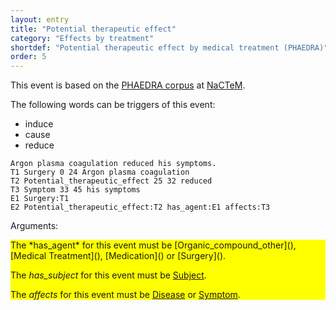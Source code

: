 ```yaml
---
layout: entry
title: "Potential therapeutic effect"
category: "Effects by treatment"
shortdef: "Potential therapeutic effect by medical treatment (PHAEDRA)"
order: 5
---
```


This event is based on the <a href="http://www.nactem.ac.uk/">PHAEDRA corpus</a> at <a href="http://www.nactem.ac.uk/">NaCTeM</a>.

The following words can be triggers of this event:

- induce
- cause
- reduce

~~~ ann
Argon plasma coagulation reduced his symptoms.
T1 Surgery 0 24 Argon plasma coagulation
T2 Potential_therapeutic_effect 25 32 reduced
T3 Symptom 33 45 his symptoms
E1 Surgery:T1
E2 Potential_therapeutic_effect:T2 has_agent:E1 affects:T3
~~~

Arguments:
<div style="background-color: yellow" markdown="1">
The *has_agent* for this event must be [Organic_compound_other](), [Medical Treatment](), [Medication]() or [Surgery]().

The *has_subject* for this event must be [Subject]().

The *affects* for this event must be [Disease]() or [Symptom]().
</div>

<!---
The *Theme* for this reaction event must be other reaction events.
--->